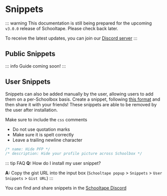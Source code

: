 # Snippets

::: warning
This documentation is still being prepared for the upcoming `v3.0.0` release of Schooltape. Please check back later.

To receive the latest updates, you can join our [Discord server](https://discord.gg/rZxtGJ98BE)
:::

## Public Snippets

::: info
Guide coming soon!
:::

## User Snippets

Snippets can also be added manually by the user, allowing users to add them on a per-Schoolbox basis. Create a snippet, following [this format](https://gist.github.com/42Willow/4555f0d8fdf8e59b479fd44539740937) and then share it with your friends! These snippets are able to be removed by the user after installation.

Make sure to include the `css` comments

- Do not use quotation marks
- Make sure it is spelt correctly
- Leave a trailing newline character

```css
/* name: Hide PFP */
/* description: Hide your profile picture across Schoolbox */
```

::: tip FAQ
**Q:** How do I install my user snippet?

**A:** Copy the gist URL into the input box (`Schooltape popup` > `Snippets` > `User Snippets` > `Gist URL`)
:::

You can find and share snippets in the [Schooltape Discord](https://discord.gg/rZxtGJ98BE)
